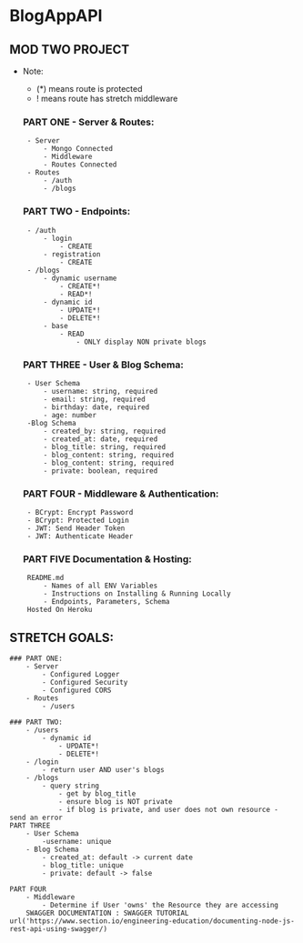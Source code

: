# BlogAppAPI

## MOD TWO PROJECT
 - Note:
    - (*) means route is protected
    - ! means route has stretch middleware

    ### PART ONE - Server & Routes:
        - Server
            - Mongo Connected
            - Middleware
            - Routes Connected
        - Routes
            - /auth
            - /blogs

    ### PART TWO - Endpoints:
        - /auth
            - login
                - CREATE
            - registration
                - CREATE
        - /blogs
            - dynamic username
                - CREATE*!
                - READ*!
            - dynamic id
                - UPDATE*!
                - DELETE*!
            - base
                - READ
                    - ONLY display NON private blogs

    ### PART THREE - User & Blog Schema:
        - User Schema
            - username: string, required
            - email: string, required
            - birthday: date, required
            - age: number
        -Blog Schema
            - created_by: string, required
            - created_at: date, required
            - blog_title: string, required
            - blog_content: string, required
            - blog_content: string, required
            - private: boolean, required
    
    ### PART FOUR - Middleware & Authentication:
        - BCrypt: Encrypt Password
        - BCrypt: Protected Login
        - JWT: Send Header Token
        - JWT: Authenticate Header
    
    ### PART FIVE Documentation & Hosting:
        README.md
            - Names of all ENV Variables
            - Instructions on Installing & Running Locally
            - Endpoints, Parameters, Schema
        Hosted On Heroku
    
## STRETCH GOALS:

    ### PART ONE:
        - Server
            - Configured Logger
            - Configured Security
            - Configured CORS
        - Routes
            - /users

    ### PART TWO:
        - /users
            - dynamic id
                - UPDATE*!
                - DELETE*!
        - /login
            - return user AND user's blogs
        - /blogs
            - query string
                - get by blog_title
                - ensure blog is NOT private
                - if blog is private, and user does not own resource - send an error
    PART THREE
        - User Schema
            -username: unique
        - Blog Schema
            - created_at: default -> current date
            - blog_title: unique
            - private: default -> false

    PART FOUR
        - Middleware
            - Determine if User 'owns' the Resource they are accessing
        SWAGGER DOCUMENTATION : SWAGGER TUTORIAL url('https://www.section.io/engineering-education/documenting-node-js-rest-api-using-swagger/)